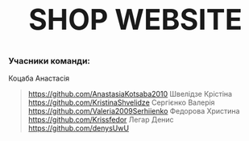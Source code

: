 # **<h1 align="center">SHOP WEBSITE</h1>**

### Учасники команди: 
Коцаба Анастасія
  > https://github.com/AnastasiaKotsaba2010
 Швелідзе Крістіна
>  https://github.com/KristinaShvelidze
Сергієнко Валерія
  >  https://github.com/Valeria2009Serhiienko
Федорова Христина
  >  https://github.com/Krissfedor
Легар Денис
  >  https://github.com/denysUwU

